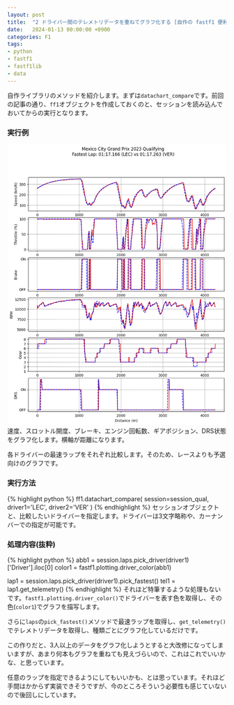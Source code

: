 ```yaml
---
layout: post
title:  "2 ドライバー間のテレメトリデータを重ねてグラフ化する [自作の fastf1 便利ライブラリ]"
date:   2024-01-13 00:00:00 +0900
categories: F1
tags:
- python
- fastf1
- fastf1lib
- data
---
```

自作ライブラリのメソッドを紹介します。まずは`datachart_compare`です。前回の記事の通り、`ff1`オブジェクトを作成しておくのと、セッションを読み込んでおいてからの実行となります。

### 実行例
![](/assets/images/2024/datachart_compare.png)
速度、スロットル開度、ブレーキ、エンジン回転数、ギアポジション、DRS状態をグラフ化します。横軸が距離になります。

各ドライバーの最速ラップをそれぞれ比較します。そのため、レースよりも予選向けのグラフです。

### 実行方法
{% highlight python %}
ff1.datachart_compare(
    session=session_qual,
    driver1='LEC',
    driver2='VER'
    )
{% endhighlight %}
セッションオブジェクトと、比較したいドライバーを指定します。ドライバーは3文字略称や、カーナンバーでの指定が可能です。


### 処理内容(抜粋)
{% highlight python %}
abb1 = session.laps.pick_driver(driver1)['Driver'].iloc[0]
color1 = fastf1.plotting.driver_color(abb1)

lap1 = session.laps.pick_driver(driver1).pick_fastest()
tel1 = lap1.get_telemetry()
{% endhighlight %}
それほど特筆するような処理もないです。`fastf1.plotting.driver_color()`でドライバーを表す色を取得し、その色(`color1`)でグラフを描写します。

さらに`laps`の`pick_fastest()`メソッドで最速ラップを取得し、`get_telemetry()`でテレメトリデータを取得し、種類ごとにグラフ化しているだけです。

この作りだと、3人以上のデータをグラフ化しようとすると大改修になってしまいますが、あまり何本もグラフを重ねても見えづらいので、これはこれでいいかな、と思っています。

任意のラップを指定できるようにしてもいいかも、とは思っています。それほど手間はかからず実装できそうですが、今のところそういう必要性も感じていないので後回しにしています。